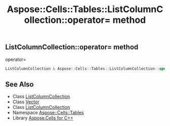 ﻿---
title: Aspose::Cells::Tables::ListColumnCollection::operator= method
linktitle: operator=
second_title: Aspose.Cells for C++ API Reference
description: 'Aspose::Cells::Tables::ListColumnCollection::operator= method. operator= in C++.'
type: docs
weight: 300
url: /cpp/aspose.cells.tables/listcolumncollection/operator_asm/
---
## ListColumnCollection::operator= method


operator=

```cpp
ListColumnCollection & Aspose::Cells::Tables::ListColumnCollection::operator=(const ListColumnCollection &src)
```

## See Also

* Class [ListColumnCollection](../)
* Class [Vector](../../../aspose.cells/vector/)
* Class [ListColumnCollection](../)
* Namespace [Aspose::Cells::Tables](../../)
* Library [Aspose.Cells for C++](../../../)
